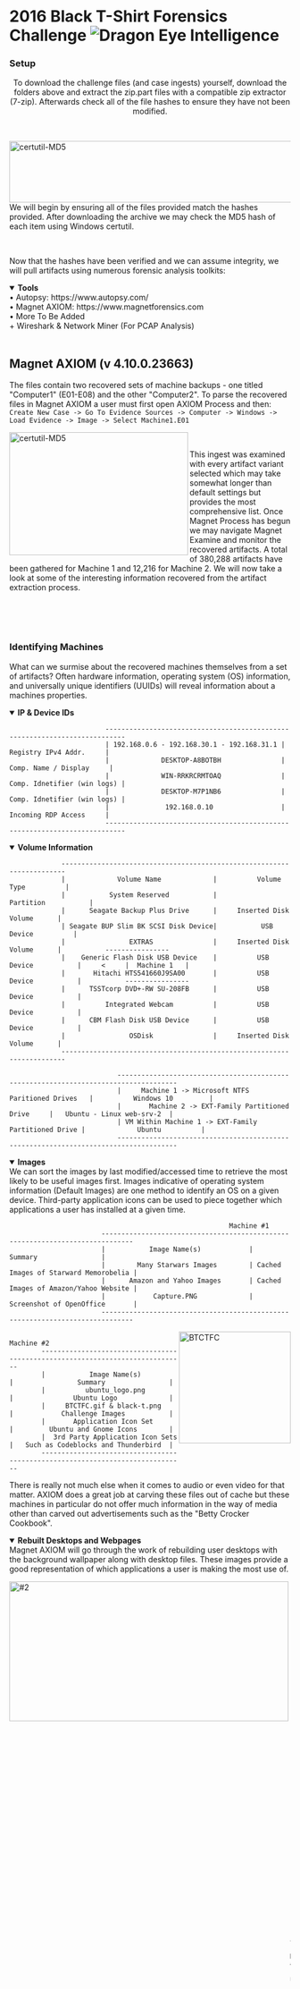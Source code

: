 # 2016 Black T-Shirt Forensics Challenge ![Dragon Eye Intelligence][DEI]
[DEI]:https://github.com/dragoneyeintel/A-Comparative-Analysis-of-Digital-Forensic-Platform-Artifact-Recovery-Capabilities/blob/fdb3456cadce1303e2183c607c3688c0f82f0bb3/imgs/badge.png

### Setup
<p align="center">
    To download the challenge files (and case ingests) yourself, download the folders above and extract the zip.part files with a compatible zip extractor (7-zip). Afterwards check all of the file hashes to ensure they have not been modified.
</p>

<br />

<img src="https://github.com/dragoneyeintel/A-Comparative-Analysis-of-Digital-Forensic-Platform-Artifact-Recovery-Capabilities/blob/7b8983266033500a25e3381b96612046c2a1d507/imgs/certutil-MD5.png" align="right"
     alt="certutil-MD5" width="600" height="110">
We will begin by ensuring all of the files provided match the hashes provided. After downloading the archive we may check the MD5 hash of each item using Windows certutil.

<br />

Now that the hashes have been verified and we can assume integrity, we will pull artifacts using numerous forensic analysis toolkits:
<details open><summary><b>Tools</b></summary>
• Autopsy: https://www.autopsy.com/
<br />
• Magnet AXIOM: https://www.magnetforensics.com
<br />
• More To Be Added
    <br />
+ Wireshark & Network Miner (For PCAP Analysis)
</details>

<br />

## Magnet AXIOM (v 4.10.0.23663)
The files contain two recovered sets of machine backups - one titled "Computer1" (E01-E08) and the other "Computer2". To parse the recovered files in Magnet AXIOM a user must first open AXIOM Process and then:
`Create New Case -> Go To Evidence Sources -> Computer -> Windows -> Load Evidence -> Image -> Select Machine1.E01`

<img src="https://github.com/dragoneyeintel/A-Comparative-Analysis-of-Digital-Forensic-Platform-Artifact-Recovery-Capabilities/blob/76be7711d18ed936754a2e4f216fa74e5d2f978e/imgs/2016-Black-T-Shirt-Forensics-Challenge-%231.png" align="left"
     alt="certutil-MD5" width="320" height="220">

<br />

This ingest was examined with every artifact variant selected which may take somewhat longer than default settings but provides the most comprehensive list. Once Magnet Process has begun we may navigate Magnet Examine and monitor the recovered artifacts. A total of 380,288 artifacts have been gathered for Machine 1 and 12,216 for Machine 2. We will now take a look at some of the interesting information recovered from the artifact extraction process. 

<br /><br /><br />

### Identifying Machines
What can we surmise about the recovered machines themselves from a set of artifacts? Often hardware information, operating system (OS) information, and universally unique identifiers (UUIDs) will reveal information about a machines properties.
<details open><summary><b>IP & Device IDs</b></summary>
    
                            ---------------------------------------------------------------------------
                            | 192.168.0.6 - 192.168.30.1 - 192.168.31.1 |     Registry IPv4 Addr.     |
                            |             DESKTOP-A8BOTBH               |    Comp. Name / Display     |
                            |             WIN-RRKRCRMTOAQ               | Comp. Idnetifier (win logs) |
                            |             DESKTOP-M7P1NB6               | Comp. Idnetifier (win logs) |
                            |              192.168.0.10                 |     Incoming RDP Access     |
                            ---------------------------------------------------------------------------
    
</details>

<details open><summary><b>Volume Information</b></summary>
    
                 -----------------------------------------------------------------------
                 |             Volume Name             |          Volume Type          |
                 |           System Reserved           |           Partition           |
                 |      Seagate Backup Plus Drive      |     Inserted Disk Volume      |
                 | Seagate BUP Slim BK SCSI Disk Device|           USB Device          |
                 |                EXTRAS               |     Inserted Disk Volume      |           ----------------
                 |    Generic Flash Disk USB Device    |          USB Device           |     <     |  Machine 1   |
                 |       Hitachi HTS541660J9SA00       |          USB Device           |           ----------------
                 |      TSSTcorp DVD+-RW SU-208FB      |          USB Device           |
                 |          Integrated Webcam          |          USB Device           |
                 |      CBM Flash Disk USB Device      |          USB Device           |
                 |                OSDisk               |     Inserted Disk Volume      |
                 -----------------------------------------------------------------------
                                                                                                
                               -------------------------------------------------------------------------------------
                               |     Machine 1 -> Microsoft NTFS Paritioned Drives   |          Windows 10         |
                               |       Machine 2 -> EXT-Family Partitioned Drive     |   Ubuntu - Linux web-srv-2  |
                               | VM Within Machine 1 -> EXT-Family Partitioned Drive |             Ubuntu          |
                               -------------------------------------------------------------------------------------
    
</details>
<details open><summary><b>Images</b></summary>
    We can sort the images by last modified/accessed time to retrieve the most likely to be useful images first. Images indicative of operating system information (Default Images) are one method to identify an OS on a given device. Third-party application icons can be used to piece together which applications a user has installed at a given time.

    
                                                           Machine #1
                           ------------------------------------------------------------------------------
                           |           Image Name(s)            |                Summary                |
                           |        Many Starwars Images        | Cached Images of Starward Memorobelia |
                           |      Amazon and Yahoo Images       | Cached Images of Amazon/Yahoo Website |
                           |            Capture.PNG             |        Screenshot of OpenOffice       |
                           ------------------------------------------------------------------------------
    
<img src="https://github.com/dragoneyeintel/A-Comparative-Analysis-of-Digital-Forensic-Platform-Artifact-Recovery-Capabilities/blob/893bde78fcd62325c217bb3aa35f660f2dde7c93/imgs/BTCFC.gif" align="right"
     alt="BTCTFC" width="200" height="200">
    
                                            Machine #2
            ------------------------------------------------------------------------------
            |           Image Name(s)            |                Summary                |
            |          ubuntu_logo.png           |               Ubuntu Logo             |
            |     BTCTFC.gif & black-t.png       |            Challenge Images           |
            |       Application Icon Set         |         Ubuntu and Gnome Icons        |
            |  3rd Party Application Icon Sets   |   Such as Codeblocks and Thunderbird  |
            ------------------------------------------------------------------------------
    
There is really not much else when it comes to audio or even video for that matter. AXIOM does a great job at carving these files out of cache but these machines in particular do not offer much information in the way of media other than carved out advertisements such as the "Betty Crocker Cookbook".
</details>

</details>
<details open><summary><b>Rebuilt Desktops and Webpages</b></summary>
Magnet AXIOM will go through the work of rebuilding user desktops with the background wallpaper along with desktop files. These images provide a good representation of which applications a user is making the most use of.
    
<img src="https://github.com/dragoneyeintel/A-Comparative-Analysis-of-Digital-Forensic-Platform-Artifact-Recovery-Capabilities/blob/2ffe3822b5e2c4845ccc402b1ca3c4e9395adc2a/imgs/2016-Black-T-Shirt-Forensics-Challenge-%232.jpg" align="left"
     alt="#2" width="500" height="250">
 
<br /><br />
    
              -----------------------------------------
    <-        |       Mchine #1 - User "tester"       |
              -----------------------------------------
   
<br /><br /><br />
    
<img src="https://github.com/dragoneyeintel/A-Comparative-Analysis-of-Digital-Forensic-Platform-Artifact-Recovery-Capabilities/blob/e3a3582c66c6a0b1efda1909d977fa3406cdd4d8/imgs/2016-Black-T-Shirt-Forensics-Challenge-%233.png" align="right"
     alt="#3" width="500" height="250">
 
    
<br /><br /><br />
    
    -----------------------------------------
    |       Mchine #1 - User "Carson"       |        ->
    -----------------------------------------
   
<br /><br /><br /><br />

<img src="https://github.com/dragoneyeintel/A-Comparative-Analysis-of-Digital-Forensic-Platform-Artifact-Recovery-Capabilities/blob/4cc617ea58200fecadaed588cccc4607bf96f15f/imgs/2016-Black-T-Shirt-Forensics-Challenge-%234.png" align="left"
     alt="#4" width="400" height="100">
The same is done for webpage cache. It is worth looking through rebuilt webpages as they often reveal unique login information and graphical proof of user actions. In this case we are able to recover a gmail webpage snippit which displays a user email.

    
<br />
</details>

Now that we have a general understanding of frequently used applications and operating system varience, we can start looking for artifacts pertaining to the "Case".

<br />

### Passwords and Tokens
In the "Passwords and Tokens" results category, four Windows username password hashes have been discovered. Although this tool will not crack the hashes for us, they are common weak NTLM hashes which may be easily cracked manually.
<details open><summary><b>Passwords</b></summary>
    
    ---------------------------------------------------------------------- 
    |    Account    |             NTLM Hash             |    Password    |       ----------------------------------
    |    tester     | F2477A144DFF4F216AB81F2AC3E3207D  |    "monkey"    |   <   |   Hashes were extracted from   |
    | Administrator | 31D6CFE0D16AE931B73C59D7E0C089C0  | Default/Empty  |   <   | "Windows\System32\config\SAM"  |
    |    Carlson    | 32ED87BDB5FDC5E9CBA88547376818D4  |    "123456"    |   <   |       Windows Machine (1)      |
    |   Jonathan    | BECEDB42EC3C5C7F965255338BE4453C  |    "letmein"   |       ----------------------------------
    ----------------------------------------------------------------------
    |   Webmaster   |  NA Taken From Network FTP Logon  |   "Password"   |
    |    Cknight    |  NA Taken From Network FTP Logon  |    "Popcorn"   |
    ----------------------------------------------------------------------
    | evilhenchman  |        N/A (Newtork Hash)         |"MyPassw0rd!@#]"|
    |   henchman    |        N/A (Newtork Hash)         |  "Passw0rd!#"  |
    |    Laslow     |        N/A (Newtork Hash)         |   "FritoLay"   |
    ----------------------------------------------------------------------
                                                                                
The "Administrator" hash is actually just a placeholder hash signifying that a password has not been set yet and the account must be setup. No password will work for this account until it is set by another user with proper permissions.
</details>

<br />
    
### Internet, Email, & Browser Artifacts
AXIOM has recovered 30,000 Web Related artifacts pertaining to everything from search history to Flash Cookies and File Download information.
<details open><summary><b>Autofill, Headers, and Cookies</b></summary>
<img src="https://github.com/dragoneyeintel/A-Comparative-Analysis-of-Digital-Forensic-Platform-Artifact-Recovery-Capabilities/blob/ca21e3ccbb348b3dceda5fbb933f530116994821/imgs/2016-Black-T-Shirt-Forensics-Challenge-%235.png" align="left"
     alt="#4" width="400" height="170">
We will ignore general cookies for the time being, as we will not be able to use them to bypass login due to this challenge being five years old at this point. We can however take a look at Google Chrome, Edge, Firefox, Internet Explorer, and WebKit history along with header information. Google Chrome Autofil and Current Session artifacts provide us assurance of the previously found email.
    
<br /><br />
    
</details>

<details open><summary><b>Downloads</b></summary>

                                                           Machine #1
                           ------------------------------------------------------------------------------
                           |            File Name(s)            |                Source                 |
                           |            vmware_free             |             Edge/IE Cache             |
                           |              firefox               |             Edge/IE Cache             |
                           |          ChromeSetup.exe           |             Firefox Cache             |
                           ------------------------------------------------------------------------------
                               Yes the madlad downloaded Firefox from IE and then Chrome from Firefox
 
</details>
    
<details open><summary><b>Search History / Params</b></summary>
Web related history can point to local device files and may be used to alert us to recently accessed user-created files.
    
                                                               Machine #1
                      -------------------------------------------------------------------------------------------
                      |               Link / Webpage                |                  Source                   |
                      |      C:\Users\Carson\Documents\locked       |         IE Cache (Weekly History)         |
                      |    C:\Users\tester\Documents\HiTek.odp      |         IE Cache (Weekly History)         |
                      |            G:\IP Addresses.txt              |         IE Cache (Weekly History)         |
                      |    Users\tester\Documents\DNS Records.ods   |         IE Cache (Weekly History)         |
                      |    tester\Documents\network-architecture    |         IE Cache (Weekly History)         |
                      |                E:\grays_4.png               |         IE Cache (Weekly History)         |
                      |       E:\Ubuntu 64-bit 15.10.vmwarevm       |         IE Cache (Weekly History)         |
                      |              H:\passwords.txt               |         IE Cache (Weekly History)         |
                      |    C:\Users\Carson\Pictures\Capture.PNG     |         IE Cache (Weekly History)         |
                      |      C:\Users\Carson\Documents\locked       |         IE Cache (Weekly History)         |
                      |     system32\oobe\FirstLogonAnim.html       |         IE Cache (Weekly History)         |
                      |     Dropbox, Box, Ubuntu One, Sky Drive     |          Cloud Services Accessed          |
                      |Flickr, Twitter, Facebook, LinkedIn, Reddit  |      Social Media Services Accessed       |
                      |               Many HTTP Links               |               Chrome Cache                |
                      |   Flapper, WidevineCdm, EV Certs Whitelist  |            Chrome Extentions              |
                      |         mrobinson4614@stevenson.edu         |   FF -  VmWare Parameter (EMail)          |
                      |                 410-940-9782                |   FF -  VmWare Parameter (Phone)          |
                      |             T4WH-M6E3-WRBW-8T9Q             |   FF - VmWare Parameter (Prod Key)        |
                      |                 witchcraft                  |   FF - VmWare Parameter (Username)        |
                      |               Michael Robinaon              |   FF -   VmWare Parameter (Name)          |
                      |            Stevenson University             |   FF - VmWare Parameter (Company Name)    |
                      |     Metasploit Professional Client Links    |   FF -       Virtual Machines             |
                      |    exploit/.../adobe_flash_nellymoser_bof   |   FF -       Virtual Machines             |
                      -------------------------------------------------------------------------------------------
 
</details>

<br />
    
### Documents and Logging
    
<details open><summary><b>Readable Documents</b></summary>
    
                                                           Machine #1
                        ---------------------------------------------------------------------------------------
                        |             Document Name             |                   Summary                   |  
                pdf ->  |            Metasploit Docs            | Many Docs Indicating User Has Installed MSF |
                pdf ->  |            Veracrypt Docs             |       Docs Indicating use of Veracrypt      |
                doc ->  |               notes.doc               |                Word Document                |
                doc ->  |          Next-character.docx          |                Word Document                |
         writer doc ->  |             Projects.odt              |               Writer Document               |
         writer doc ->  |            Evaluations.odt            |               Writer Document               |
         writer doc ->  |              Notes.odt                |               Writer Document               |
         writer doc ->  |           Laser-Widget.odt            |               Writer Document               |
         writer doc ->  |              notes.odt                |               Writer Document               |
         writer doc ->  |              Report.odt               |               Writer Document               |
         writer doc ->  |              Warning.odt              |               Writer Document               |
         writer doc ->  |           B List 2015.odt             |               Writer Document               |
         writer doc ->  |        Happy Birthday Ben.odt         |               Writer Document               |
                        ---------------------------------------------------------------------------------------
 
</details>
    
<details open><summary><b>Logging & Security</b></summary>
    
                                               Machine #1
         ------------------------------------------------------------------------------------
         |             Artifact Name             |                Summary                   |  
         |    VMware Player, Chrome, Firefox     |          Installed Applications          |  
         | VeraCrypt, WinSCP 5.7.6, Adobe Reader |          Installed Applications          |  
         |     Open Office, Realtek Drivers      |          Installed Applications          |
         |          192.168.0.10 - RDP           |  RDP Connection Established, Logged On   |
         | tester, Administrator, Carlson, Guest |        Recovered Account Usernames       |
         |        DefaultAccount, Jonathan       |        Recovered Account Usernames       |
         |   Firefox Setup Stub 42.0.exe->(UPX)  |      Windows Defender Malicious File     | <- sigseq=0x0000055551CE2A24
         |         VMware Player\zip.exe         |      Windows Defender Malicious File     | <- sigseq=0x00000555B74979F0
         |       WinSCP\PuTTY\is-BP5UF.tmp       |      Windows Defender Malicious File     | <- sigseq=0x00000555C1725C4C
         |       WinSCP\PuTTY\puttygen.exe       |      Windows Defender Malicious File     | <- sigseq=0x00000555C1725C4C
         |  IKE and AuthIP IPsec Keying Modules  |         Modified Auth Services           |
         |             Carlson User              |              Remote Logon                |
         |            ANONYMOUS User             |             Network Logon                | <- Anon had access to login to 
         |       Many NT AUTHORITY Logons        |             Service Logon                |          NT AUTHORITY
         ------------------------------------------------------------------------------------
 
</details>
    
<details open><summary><b>Other</b></summary>
    
                                                              Machine #1
                        ---------------------------------------------------------------------------------------
                        |               Artifact Name              |          Summary / Artifact Type         |
                        |               VeraCrypt.exe              |   Antiforensic tool (Seen on Desktop)    |
                        |                  locked                  |              Encrypted File              |
                        |           network-architecture           |              Encrypted File              |
                        |          ev_hashes_whitelist.bin         |              Encrypted File              |
                        | 62A8F87D1165BC1EE9A41CEB9CE5E9D57F37E4CE |              Encrypted File              |
                        |           videoplayback[1].mp4           | Encrypted File (Probably Just Corrupted) |
                        |          Virtual Disk-s001.vmdk          |               Virtual Disk               |
                        |          Virtual Disk-s002.vmdk          |               Virtual Disk               |
                        |          Virtual Disk-s003.vmdk          |               Virtual Disk               |
                        |             Virtual Disk.vdmk            |               Virtual Disk               |
                        ---------------------------------------------------------------------------------------
    
                                                              Machine #2
                        ---------------------------------------------------------------------------------------
                        |               Artifact Name              |         Summary / Artifact Type          |
                        |                 initrd.img               |              Encrypted File              |
                        |                  X3fw.ncf                |              Encrypted File              |
                        |               memtest86+.iso             |                 ISO File                 |
                        ---------------------------------------------------------------------------------------
 
</details>
    
<br />
    
## Autopsy
N/A For Time Being

## All Artifacts
    
                   --------------------------------------------------------------------------------------------
                   |  192.168.0.6 - 192.168.30.1 - 192.168.31.1  |            Registry IPv4 Addr.             |
                   |               DESKTOP-A8BOTBH               |           Comp. Name / Display             |
                   |               WIN-RRKRCRMTOAQ               |        Comp. Idnetifier (win logs)         |
                   |               DESKTOP-M7P1NB6               |        Comp. Idnetifier (win logs)         |
                   |                192.168.0.10                 |            Incoming RDP Access             |
                   |                 Volume Name                 |                Volume Type                 |
                   |              System Reserved                |                 Partition                  |
                   |            Seagate Backup Plus Drive        |           Inserted Disk Volume             |
                   |    Seagate BUP Slim BK SCSI Disk Device     |                 USB Device                 |
                   |                    EXTRAS                   |           Inserted Disk Volume             |           ----------------
                   |        Generic Flash Disk USB Device        |                USB Device                  |     <     |  Machine 1   |
                   |           Hitachi HTS541660J9SA00           |                USB Device                  |           ----------------
                   |          TSSTcorp DVD+-RW SU-208FB          |                USB Device                  |
                   |              Integrated Webcam              |                USB Device                  |
                   |          CBM Flash Disk USB Device          |                USB Device                  |
                   |                    OSDisk                   |            Inserted Disk Volume            |
                   |Machine 1 -> Microsoft NTFS Paritioned Drives|                Windows 10                  |
                   | Machine 2 -> EXT-Family Partitioned Drive   |              Ubuntu - Linux                |
                   |              Many Starwars Images           |  Cached Images of Starward Memorobelia     |
                   |            Amazon and Yahoo Images          |  Cached Images of Amazon/Yahoo Website     |
                   |                 Capture.PNG                 |         Screenshot of OpenOffice           |
                   |                 Image Name(s)               |                 Summary                    |
                   |                ubuntu_logo.png              |                Ubuntu Logo                 |
                   |          BTCTFC.gif & black-t.png           |             Challenge Images               |
                   |            Application Icon Set             |          Ubuntu and Gnome Icons            |
                   |      3rd Party Application Icon Sets        |    Such as Codeblocks and Thunderbird      |
                   |                  tester                     |                   "monkey"                 |
                   |                Administrator                |               Default/Empty                | 
                   |                 Carlson                     |                  "123456"                  | 
                   |                  Jonathan                   |                  "letmein"                 | 
                   |                vmware_free                  |                Edge/IE Cache               |
                   |                  firefox                    |                Edge/IE Cache               |
                   |              ChromeSetup.exe                |                Firefox Cache               |
                   |      C:\Users\Carson\Documents\locked       |          IE Cache (Weekly History)         |
                   |    C:\Users\tester\Documents\HiTek.odp      |          IE Cache (Weekly History)         |
                   |            G:\IP Addresses.txt              |          IE Cache (Weekly History)         |
                   |    Users\tester\Documents\DNS Records.ods   |          IE Cache (Weekly History)         |
                   |    tester\Documents\network-architecture    |          IE Cache (Weekly History)         |
                   |                E:\grays_4.png               |          IE Cache (Weekly History)         |
                   |       E:\Ubuntu 64-bit 15.10.vmwarevm       |          IE Cache (Weekly History)         |
                   |              H:\passwords.txt               |          IE Cache (Weekly History)         |
                   |    C:\Users\Carson\Pictures\Capture.PNG     |          IE Cache (Weekly History)         |
                   |      C:\Users\Carson\Documents\locked       |          IE Cache (Weekly History)         |
                   |     system32\oobe\FirstLogonAnim.html       |          IE Cache (Weekly History)         |
                   |     Dropbox, Box, Ubuntu One, Sky Drive     |           Cloud Services Accessed          |
                   |Flickr, Twitter, Facebook, LinkedIn, Reddit  |       Social Media Services Accessed       |
                   |               Many HTTP Links               |                Chrome Cache                |
                   |   Flapper, WidevineCdm, EV Certs Whitelist  |             Chrome Extentions              |
                   |         mrobinson4614@stevenson.edu         |    FF -  VmWare Parameter (EMail)          |
                   |                 410-940-9782                |    FF -  VmWare Parameter (Phone)          |
                   |             T4WH-M6E3-WRBW-8T9Q             |    FF - VmWare Parameter (Prod Key)        |
                   |                 witchcraft                  |    FF - VmWare Parameter (Username)        |
                   |               Michael Robinaon              |    FF -   VmWare Parameter (Name)          |
                   |            Stevenson University             |    FF - VmWare Parameter (Company Name)    |
                   |     Metasploit Professional Client Links    |    FF -       Virtual Machines             |
                   |    exploit/.../adobe_flash_nellymoser_bof   |    FF -       Virtual Machines             | 
           pdf ->  |               Metasploit Docs               | Many Docs Indicating User Has Installed MSF |
           pdf ->  |               Veracrypt Docs                |       Docs Indicating use of Veracrypt      |
           doc ->  |                  notes.doc                  |                Word Document                |
           doc ->  |             Next-character.docx             |                Word Document                |
    writer doc ->  |                Projects.odt                 |               Writer Document               |
    writer doc ->  |               Evaluations.odt               |               Writer Document               |
    writer doc ->  |                 Notes.odt                   |               Writer Document               |
    writer doc ->  |              Laser-Widget.odt               |               Writer Document               |
    writer doc ->  |                 notes.odt                   |               Writer Document               |
    writer doc ->  |                 Report.odt                  |               Writer Document               |
    writer doc ->  |                 Warning.odt                 |               Writer Document               |
    writer doc ->  |              B List 2015.odt                |               Writer Document               |
    writer doc ->  |           Happy Birthday Ben.odt            |               Writer Document               |
                   |       VMware Player, Chrome, Firefox        |            Installed Applications           |  
                   |    VeraCrypt, WinSCP 5.7.6, Adobe Reader    |            Installed Applications           |  
                   |        Open Office, Realtek Drivers         |            Installed Applications           |
                   |             192.168.0.10 - RDP              |    RDP Connection Established, Logged On    |
                   |    tester, Administrator, Carlson, Guest    |          Recovered Account Usernames        |
                   |           DefaultAccount, Jonathan          |          Recovered Account Usernames        |
                   |      Firefox Setup Stub 42.0.exe->(UPX)     |        Windows Defender Malicious File      | <- sigseq=0x0000055551CE2A24
                   |            VMware Player\zip.exe            |        Windows Defender Malicious File      | <- sigseq=0x00000555B74979F0
                   |          WinSCP\PuTTY\is-BP5UF.tmp          |        Windows Defender Malicious File      | <- sigseq=0x00000555C1725C4C
                   |          WinSCP\PuTTY\puttygen.exe          |        Windows Defender Malicious File      | <- sigseq=0x00000555C1725C4C
                   |     IKE and AuthIP IPsec Keying Modules     |           Modified Auth Services            |
                   |                Carlson User                 |                Remote Logon                 |
                   |               ANONYMOUS User                |               Network Logon                 | <- Anon had access to login to 
                   |          Many NT AUTHORITY Logons           |               Service Logon                 |          NT AUTHORITY
                   |                  VeraCrypt.exe              |     Antiforensic tool (Seen on Desktop)     |
                   |                     locked                  |                Encrypted File               |
                   |              network-architecture           |                Encrypted File               |
                   |             ev_hashes_whitelist.bin         |                Encrypted File               |
                   |    62A8F87D1165BC1EE9A41CEB9CE5E9D57F37E4CE |                Encrypted File               |
                   |              videoplayback[1].mp4           |   Encrypted File (Probably Just Corrupted)  |
                   |             Virtual Disk-s001.vmdk          |                 Virtual Disk                |
                   |             Virtual Disk-s002.vmdk          |                 Virtual Disk                |
                   |             Virtual Disk-s003.vmdk          |                 Virtual Disk                |
                   |                Virtual Disk.vdmk            |                 Virtual Disk                |
                   |                    initrd.img               |                Encrypted File               |
                   |                     X3fw.ncf                |                Encrypted File               |
                   |                  memtest86+.iso             |                   ISO File                  |
                   ---------------------------------------------------------------------------------------------
    
<br />
    
## Manual
Although a good set of artifacts are collated by forensic toolkits, there is just an impossibly large range of what can serve as an artifact. Not all of what we may be looking for is taken into account by the tools and we should always look through the directory structure manually for suspicious and interesting files. Thankfully all of these toolkits provide a dedicated file browser/extractor for us to manually look through.
    
<details open><summary><b>PCAP Analysis</b></summary>
  
For PCAP analysis (we were given a packet capture alongside the disks) we will use Wireshark and Network Miner. Network miner in particular does a great job at automatically carving all downloaded files (over tcp) and providing them to us for analysis as well as providing lists of login attempts. Wireshark provides a more technical and manual interface but can allow for some complex tasks. The provided file - a pcapng file - is not naturally compatible with network miner, so we will convert the file manually before using the tool. To do so we can run the following command: `tcpdump -r input -w output`

<p align="center">
  <img width="500" height="90" src="https://github.com/dragoneyeintel/A-Comparative-Analysis-of-Digital-Forensic-Platform-Artifact-Recovery-Capabilities/blob/0ef94b32b0e3909856f9c3787435957f3b8e9016/imgs/2016-Black-T-Shirt-Forensics-Challenge-%236.png">
</p>
    
<br />

    
    
                                                      PCAP (Network Miner)
                       ----------------------------------------------------------------------------------
                       |             Artifact Name             |        Summary / Artifact Type         |
                       |          192.168.0.8 - Linux          |     FTP Logon - webmaster:password     |
                       |            91.189.91.14/15            |         Ubuntu Distro Download         |
                       |  192.196.0.8/4 - The "HiTeK Folder"   |     Will Have Its Own Section Below    |
                       ----------------------------------------------------------------------------------
 
</details>
    
<details open><summary><b>HiTeK Folder</b></summary>
The recovered TCP files from the 192.168.0.8 IP Address display the companies (HiTeKs) website along with backend files. Within is a zip titled "Secrets.zip" and another titled "BusinessStrategy.zip". These zips are password locked so we cannot see the contents.
In the "Secrets.zip" directory is a file named "Secrets.rtf" and in the "BusinessStrategy.zip" directory is a file named "BusinessStrategy.rtf". To extract these files we must first know the password. Rather than seeking out the password we can just bruteforce it with a wordlist. After cracking the zip password using John The Ripper we sucessfully recover the files. The password for Secrets ended up being "crazylongpassword" and "VeryLongP@ssw0rd" for BusinessStrategy.
    
<p align="center">
  <br />
  <img width="300" height="100" src="https://github.com/dragoneyeintel/A-Comparative-Analysis-of-Digital-Forensic-Platform-Artifact-Recovery-Capabilities/blob/90c546ccc2f6ef5ab93709a1401583872e75a31e/imgs/2016-Black-T-Shirt-Forensics-Challenge-%237.png">
  <img width="380" height="100" src="https://github.com/dragoneyeintel/A-Comparative-Analysis-of-Digital-Forensic-Platform-Artifact-Recovery-Capabilities/blob/90c546ccc2f6ef5ab93709a1401583872e75a31e/imgs/2016-Black-T-Shirt-Forensics-Challenge-%238.png">
  <br />
</p>

Anybody who had access to the HiTeK website was able to download these files and although password protected can crack them as we just saw. In the packet capture the IP Address 192.168.0.4 had downloaded these two files in particular from the server at 192.168.0.8.
</details>
    
<details open><summary><b>Wireshark</b></summary>
To get more information we will open up wireshark and monitor these IP AddressesThe webmaster:password FTP login which we saw earlier is performed by IP 192.168.0.6 afterwhich they had used FTP commands to cd into the www directory and store the two zip files. The user used CHMOD 644 on the files before exiting. The 192.168.0.2 IP was just a dummy machine navigating to the website and checking that the files would download successfully.
</details>
    
## Conclusion
In this scenerio the owners of each machine on the network must be identified and mapped to their IP. It is likely that a competetor organization has planted the files on the webserver but they must have already had some access or an insider as they were working on the local network. This could have been prevented if the password had been set manually and stronger passwords were used across the company.
    
Where digital forensic analysis tools really shine is when carving and fragmented data comes into play. Automated rebuilding of these fragmented memory segments provides us with files and artifacts otherwise unrecoverable by hand. The reason we recieve so many seemingly "useless" artifacts is because well it is hard for a tool to actually know what we as investigators need, so they provide us with all of the information and we can sift through it and find the meaningful artifacts ourselves - and this is the best possible solution. 
